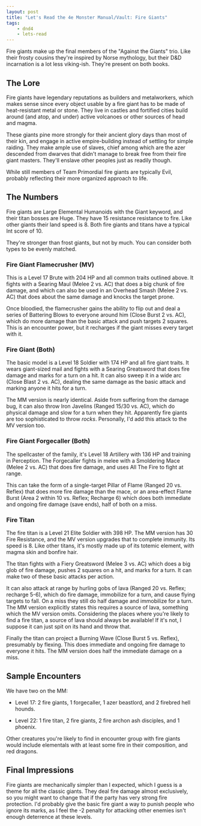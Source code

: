 ```yaml
---
layout: post
title: "Let's Read the 4e Monster Manual/Vault: Fire Giants"
tags:
    - dnd4
    - lets-read
---
```


Fire giants make up the final members of the "Against the Giants" trio. Like
their frosty cousins they're inspired by Norse mythology, but their D&D
incarnation is a lot less viking-ish. They're present on both books.

## The Lore

Fire giants have legendary reputations as builders and metalworkers, which
makes sense since every object usable by a fire giant has to be made of
heat-resistant metal or stone. They live in castles and fortified cities build
around (and atop, and under) active volcanoes or other sources of head and
magma.

These giants pine more strongly for their ancient glory days than most of their
kin, and engage in active empire-building instead of settling for simple
raiding. They make ample use of slaves, chief among which are the azer descended
from dwarves that didn't manage to break free from their fire giant
masters. They'll enslave other peoples just as readily though.

While still members of Team Primordial fire giants are typically Evil, probably
reflecting their more organized approach to life.

## The Numbers

Fire giants are Large Elemental Humanoids with the Giant keyword, and their
titan bosses are Huge. They have 15 resistance resistance to fire. Like other
giants their land speed is 8. Both fire giants and titans have a typical Int
score of 10.

They're stronger than frost giants, but not by much. You can consider both types
to be evenly matched.

### Fire Giant Flamecrusher (MV)

This is a Level 17 Brute with 204 HP and all common traits outlined above. It
fights with a Searing Maul (Melee 2 vs. AC) that does a big chunk of fire
damage, and which can also be used in an Overhead Smash (Melee 2 vs. AC) that
does about the same damage and knocks the target prone.

Once bloodied, the flamecrusher gains the ability to flip out and deal a series
of Battering Blows to everyone around him (Close Burst 2 vs. AC), which do more
damage than the basic attack and push targets 2 squares. This is an encounter
power, but it recharges if the giant misses every target with it.

### Fire Giant (Both)

The basic model is a Level 18 Soldier with 174 HP and all fire giant traits. It
wears giant-sized mail and fights with a Searing Greatsword that does fire
damage and marks for a turn on a hit. It can also sweep it in a wide arc (Close
Blast 2 vs. AC), dealing the same damage as the basic attack and marking anyone
it hits for a turn.

The MM version is nearly identical. Aside from suffering from the damage bug, it
can also throw Iron Javelins (Ranged 15/30 vs. AC), which do physical damage and
slow for a turn when they hit. Apparently fire giants are too sophisticated to
throw _rocks_. Personally, I'd add this attack to the MV version too.

### Fire Giant Forgecaller (Both)

The spellcaster of the family, it's Level 18 Artillery with 136 HP and training
in Perception. The Forgecaller fights in melee with a Smoldering Mace (Melee 2
vs. AC) that does fire damage, and uses All The Fire to fight at range.

This can take the form of a single-target Pillar of Flame (Ranged 20 vs. Reflex)
that does more fire damage than the mace, or an area-effect Flame Burst (Area 2
within 10 vs. Reflex; Recharge 6) which does both immediate and ongoing fire
damage (save ends), half of both on a miss.

### Fire Titan

The fire titan is a Level 21 Elite Soldier with 398 HP. The MM version has 30
Fire Resistance, and the MV version upgrades that to complete immunity. Its
speed is 8. Like other titans, it's mostly made up of its totemic element, with
magma skin and bonfire hair.

The titan fights with a Fiery Greatsword (Melee 3 vs. AC) which does a big glob
of fire damage, pushes 2 squares on a hit, and marks for a turn. It can make two
of these basic attacks per action.

It can also attack at range by hurling gobs of lava (Ranged 20 vs. Reflex;
recharge 5-6), which do fire damage, immobilize for a turn, and cause flying
targets to fall. On a miss they still do half damage and immobilize for a
turn. The MM version explicitly states this requires a source of lava, something
which the MV version omits. Considering the places where you're likely to find a
fire titan, a source of lava should always be available! If it's not, I suppose
it can just spit on its hand and throw that.

Finally the titan can project a Burning Wave (Close Burst 5 vs. Reflex),
presumably by flexing. This does immediate and ongoing fire damage to everyone
it hits. The MM version does half the immediate damage on a miss.

## Sample Encounters

We have two on the MM:

- Level 17: 2 fire giants, 1 forgecaller, 1 azer beastlord, and 2 firebred hell
  hounds.

- Level 22: 1 fire titan, 2 fire giants, 2 fire archon ash disciples, and 1
  phoenix.

Other creatures you're likely to find in encounter group with fire giants would
include elementals with at least some fire in their composition, and red
dragons.

## Final Impressions

Fire giants are mechanically simpler than I expected, which I guess is a theme
for all the classic giants. They deal fire damage almost exclusively, so you
might want to change that if the party has very strong fire protection. I'd
probably give the basic fire giant a way to punish people who ignore its marks,
as I feel the -2 penalty for attacking other enemies isn't enough deterrence at
these levels.
